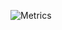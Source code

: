 ![Metrics](https://metrics.lecoq.io/Jakukale?template=classic&tweets=1&achievements=1&activity=1&people=1&isocalendar=1&base.indepth=false&base.hireable=false&isocalendar.duration=half-year&people.limit=24&people.identicons=false&people.identicons.hide=false&people.size=28&people.types=followers%2C%20following&people.shuffle=false&activity.limit=5&activity.load=300&activity.days=14&activity.visibility=all&activity.timestamps=false&activity.filter=all&achievements.threshold=C&achievements.secrets=true&achievements.display=compact&achievements.limit=0&tweets.attachments=false&tweets.limit=2&tweets.user=jakukalle&config.timezone=Europe%2FWarsaw)
